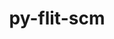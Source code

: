 ---
title: "py-flit-scm"
layout: cache
categories: [package, develop]
meta: {"compilers": ["gcc@=11.4.0"], "num_specs": 11, "num_specs_by_stack": {"e4s-neoverse_v1": 6, "hep": 5, "root": 11}, "oss": ["ubuntu22.04"], "platforms": ["linux"], "stacks": ["e4s-neoverse_v1", "hep", "root"], "targets": ["neoverse_v1", "x86_64_v3"], "versions": ["1.7.0"]}
spec_details: [{"compiler": "gcc@=11.4.0", "hash": "xyydoov3iazy3tocvh3ohljjolpcfryc", "os": "ubuntu22.04", "platform": "linux", "size": "-", "stacks": ["e4s-neoverse_v1", "root"], "tarball": "https://binaries.spack.io/develop/build_cache/linux-ubuntu22.04-neoverse_v1/gcc-11.4.0/py-flit-scm-1.7.0/linux-ubuntu22.04-neoverse_v1-gcc-11.4.0-py-flit-scm-1.7.0-xyydoov3iazy3tocvh3ohljjolpcfryc.spack", "target": "neoverse_v1", "variants": ["build_system=python_pip"], "versions": ["1.7.0"]}, {"compiler": "gcc@=11.4.0", "hash": "d6k5vq43rldi3zfkfwxocq7w37hbh2gg", "os": "ubuntu22.04", "platform": "linux", "size": "-", "stacks": ["e4s-neoverse_v1", "root"], "tarball": "https://binaries.spack.io/develop/build_cache/linux-ubuntu22.04-neoverse_v1/gcc-11.4.0/py-flit-scm-1.7.0/linux-ubuntu22.04-neoverse_v1-gcc-11.4.0-py-flit-scm-1.7.0-d6k5vq43rldi3zfkfwxocq7w37hbh2gg.spack", "target": "neoverse_v1", "variants": ["build_system=python_pip"], "versions": ["1.7.0"]}, {"compiler": "gcc@=11.4.0", "hash": "4rqhb6fxfedas4sk7p6aobfm5yvjhneq", "os": "ubuntu22.04", "platform": "linux", "size": "-", "stacks": ["e4s-neoverse_v1", "root"], "tarball": "https://binaries.spack.io/develop/build_cache/linux-ubuntu22.04-neoverse_v1/gcc-11.4.0/py-flit-scm-1.7.0/linux-ubuntu22.04-neoverse_v1-gcc-11.4.0-py-flit-scm-1.7.0-4rqhb6fxfedas4sk7p6aobfm5yvjhneq.spack", "target": "neoverse_v1", "variants": ["build_system=python_pip"], "versions": ["1.7.0"]}, {"compiler": "gcc@=11.4.0", "hash": "ti7gfcqetbjcsm2syuqjtyav6vvyhzye", "os": "ubuntu22.04", "platform": "linux", "size": "-", "stacks": ["e4s-neoverse_v1", "root"], "tarball": "https://binaries.spack.io/develop/build_cache/linux-ubuntu22.04-neoverse_v1/gcc-11.4.0/py-flit-scm-1.7.0/linux-ubuntu22.04-neoverse_v1-gcc-11.4.0-py-flit-scm-1.7.0-ti7gfcqetbjcsm2syuqjtyav6vvyhzye.spack", "target": "neoverse_v1", "variants": ["build_system=python_pip"], "versions": ["1.7.0"]}, {"compiler": "gcc@=11.4.0", "hash": "6xp27zghpwtpez7mk66fppgwi6475gaf", "os": "ubuntu22.04", "platform": "linux", "size": "-", "stacks": ["e4s-neoverse_v1", "root"], "tarball": "https://binaries.spack.io/develop/build_cache/linux-ubuntu22.04-neoverse_v1/gcc-11.4.0/py-flit-scm-1.7.0/linux-ubuntu22.04-neoverse_v1-gcc-11.4.0-py-flit-scm-1.7.0-6xp27zghpwtpez7mk66fppgwi6475gaf.spack", "target": "neoverse_v1", "variants": ["build_system=python_pip"], "versions": ["1.7.0"]}, {"compiler": "gcc@=11.4.0", "hash": "ztb6mkai5w7pln3tmugw6bh22aerq6nd", "os": "ubuntu22.04", "platform": "linux", "size": "-", "stacks": ["e4s-neoverse_v1", "root"], "tarball": "https://binaries.spack.io/develop/build_cache/linux-ubuntu22.04-neoverse_v1/gcc-11.4.0/py-flit-scm-1.7.0/linux-ubuntu22.04-neoverse_v1-gcc-11.4.0-py-flit-scm-1.7.0-ztb6mkai5w7pln3tmugw6bh22aerq6nd.spack", "target": "neoverse_v1", "variants": ["build_system=python_pip"], "versions": ["1.7.0"]}, {"compiler": "gcc@=11.4.0", "hash": "62lieguocuafa5iqxnbgu3iwwsyulqnu", "os": "ubuntu22.04", "platform": "linux", "size": "-", "stacks": ["hep", "root"], "tarball": "https://binaries.spack.io/develop/build_cache/linux-ubuntu22.04-x86_64_v3/gcc-11.4.0/py-flit-scm-1.7.0/linux-ubuntu22.04-x86_64_v3-gcc-11.4.0-py-flit-scm-1.7.0-62lieguocuafa5iqxnbgu3iwwsyulqnu.spack", "target": "x86_64_v3", "variants": ["build_system=python_pip"], "versions": ["1.7.0"]}, {"compiler": "gcc@=11.4.0", "hash": "47xyffrjipklwk3mqmaxpeyolwr6biqn", "os": "ubuntu22.04", "platform": "linux", "size": "-", "stacks": ["hep", "root"], "tarball": "https://binaries.spack.io/develop/build_cache/linux-ubuntu22.04-x86_64_v3/gcc-11.4.0/py-flit-scm-1.7.0/linux-ubuntu22.04-x86_64_v3-gcc-11.4.0-py-flit-scm-1.7.0-47xyffrjipklwk3mqmaxpeyolwr6biqn.spack", "target": "x86_64_v3", "variants": ["build_system=python_pip"], "versions": ["1.7.0"]}, {"compiler": "gcc@=11.4.0", "hash": "5qkm455sa2jblz5mjzcbziklsz3jw3zf", "os": "ubuntu22.04", "platform": "linux", "size": "-", "stacks": ["hep", "root"], "tarball": "https://binaries.spack.io/develop/build_cache/linux-ubuntu22.04-x86_64_v3/gcc-11.4.0/py-flit-scm-1.7.0/linux-ubuntu22.04-x86_64_v3-gcc-11.4.0-py-flit-scm-1.7.0-5qkm455sa2jblz5mjzcbziklsz3jw3zf.spack", "target": "x86_64_v3", "variants": ["build_system=python_pip"], "versions": ["1.7.0"]}, {"compiler": "gcc@=11.4.0", "hash": "g44w4bhnwm42ztrykpmtfvz7e77nucm3", "os": "ubuntu22.04", "platform": "linux", "size": "-", "stacks": ["hep", "root"], "tarball": "https://binaries.spack.io/develop/build_cache/linux-ubuntu22.04-x86_64_v3/gcc-11.4.0/py-flit-scm-1.7.0/linux-ubuntu22.04-x86_64_v3-gcc-11.4.0-py-flit-scm-1.7.0-g44w4bhnwm42ztrykpmtfvz7e77nucm3.spack", "target": "x86_64_v3", "variants": ["build_system=python_pip"], "versions": ["1.7.0"]}, {"compiler": "gcc@=11.4.0", "hash": "py2pimzozlom32cbxk2d4abqjnhunilp", "os": "ubuntu22.04", "platform": "linux", "size": "-", "stacks": ["hep", "root"], "tarball": "https://binaries.spack.io/develop/build_cache/linux-ubuntu22.04-x86_64_v3/gcc-11.4.0/py-flit-scm-1.7.0/linux-ubuntu22.04-x86_64_v3-gcc-11.4.0-py-flit-scm-1.7.0-py2pimzozlom32cbxk2d4abqjnhunilp.spack", "target": "x86_64_v3", "variants": ["build_system=python_pip"], "versions": ["1.7.0"]}]
---